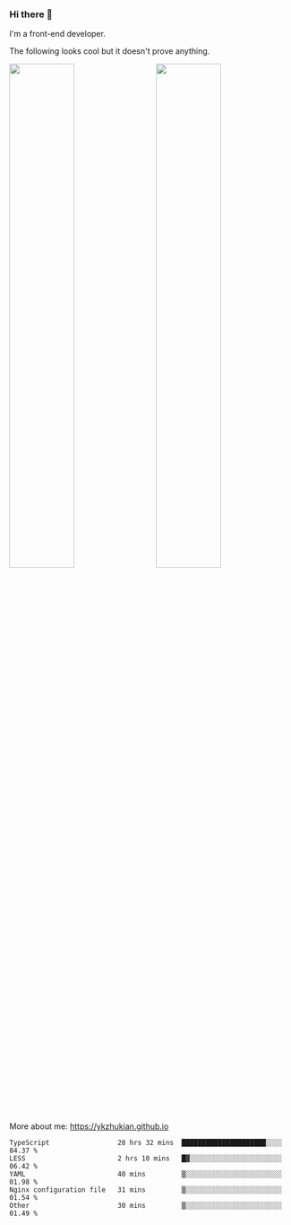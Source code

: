 ### Hi there 👋

I'm a front-end developer.

The following looks cool but it doesn't prove anything.

[<img align="right" width="48%" src="https://github-readme-stats.vercel.app/api?username=ykzhukian&show_icons=true&theme=dracula">](https://github.com/anuraghazra/github-readme-stats)

[<img width="48%" src="https://github-readme-stats.vercel.app/api/top-langs/?username=ykzhukian&layout=compact&theme=dracula">](https://github.com/anuraghazra/github-readme-stats)

More about me: 
https://ykzhukian.github.io

<!--START_SECTION:waka-->
```text
TypeScript                 28 hrs 32 mins  █████████████████████░░░░   84.37 % 
LESS                       2 hrs 10 mins   █▓░░░░░░░░░░░░░░░░░░░░░░░   06.42 % 
YAML                       40 mins         ▒░░░░░░░░░░░░░░░░░░░░░░░░   01.98 % 
Nginx configuration file   31 mins         ▒░░░░░░░░░░░░░░░░░░░░░░░░   01.54 % 
Other                      30 mins         ▒░░░░░░░░░░░░░░░░░░░░░░░░   01.49 % 
```
<!--END_SECTION:waka-->
